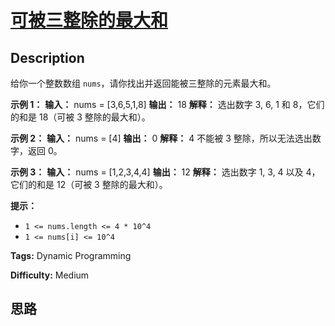 # [可被三整除的最大和][title]

## Description

给你一个整数数组 `nums`，请你找出并返回能被三整除的元素最大和。



**示例 1：**
            **输入：** nums = [3,6,5,1,8]    **输出：** 18    **解释：** 选出数字 3, 6, 1 和 8，它们的和是 18（可被 3 整除的最大和）。

**示例 2：**
            **输入：** nums = [4]    **输出：** 0    **解释：** 4 不能被 3 整除，所以无法选出数字，返回 0。    

**示例 3：**
            **输入：** nums = [1,2,3,4,4]    **输出：** 12    **解释：** 选出数字 1, 3, 4 以及 4，它们的和是 12（可被 3 整除的最大和）。    



**提示：**

  * `1 <= nums.length <= 4 * 10^4`
  * `1 <= nums[i] <= 10^4`


**Tags:** Dynamic Programming

**Difficulty:** Medium

## 思路

[title]: https://leetcode-cn.com/problems/greatest-sum-divisible-by-three
